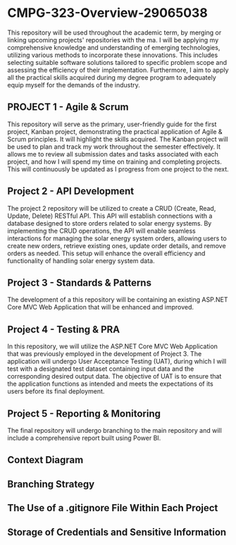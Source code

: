 # CMPG-323-Overview-29065038
This repository will be used throughout the academic term, by merging or linking upcoming projects' repositories with the ma. I will be applying my comprehensive knowledge and understanding of emerging technologies, utilizing various methods to incorporate these innovations. This includes selecting suitable software solutions tailored to specific problem scope and assessing the efficiency of their implementation. Furthermore, I aim to apply all the practical skills acquired during my degree program to adequately equip myself for the demands of the industry.


## PROJECT 1 - Agile & Scrum
This repository will serve as the primary, user-friendly guide for the first project, Kanban project, demonstrating the practical application of Agile & Scrum principles. It will highlight the skills acquired. The Kanban project will be used to plan and track my work throughout the semester effectively. It allows me to review all submission dates and tasks associated with each project, and how I will spend my time on training and completing projects. This will continuously be updated as I progress from one project to the next. 

## Project 2 - API Development
The project 2 repository will be utilized to create a CRUD (Create, Read, Update, Delete) RESTful API. This API will establish connections with a database designed to store orders related to solar energy systems. By implementing the CRUD operations, the API will enable seamless interactions for managing the solar energy system orders, allowing users to create new orders, retrieve existing ones, update order details, and remove orders as needed. This setup will enhance the overall efficiency and functionality of handling solar energy system data.

## Project 3 - Standards & Patterns
The development of a this repository will be containing an existing ASP.NET Core MVC Web Application that will be enhanced and improved.

## Project 4 - Testing & PRA
In this repository, we will utilize the ASP.NET Core MVC Web Application that was previously employed in the development of Project 3. The application will undergo User Acceptance Testing (UAT), during which I will test with a designated test dataset containing input data and the corresponding desired output data. The objective of UAT is to ensure that the application functions as intended and meets the expectations of its users before its final deployment.

## Project 5 - Reporting & Monitoring
The final repository will undergo branching to the main repository and will include a comprehensive report built using Power BI.

## Context Diagram

## Branching Strategy 

## The Use of a .gitignore File Within Each Project

## Storage of Credentials and Sensitive Information
